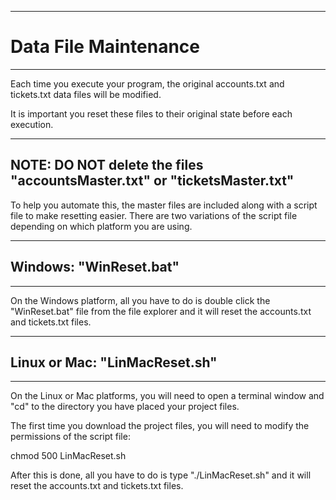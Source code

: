 -------------------------------------------------------------------------
# Data File Maintenance
-------------------------------------------------------------------------

Each time you execute your program, the original accounts.txt and 
tickets.txt data files will be modified.

It is important you reset these files to their original state before each 
execution.

-------------------------------------------------------------------------
NOTE: DO NOT delete the files "accountsMaster.txt" or "ticketsMaster.txt"
-------------------------------------------------------------------------

To help you automate this, the master files are included along with a
script file to make resetting easier.  There are two variations of the
script file depending on which platform you are using.

-------------------------------------------------------------------------
## Windows: "WinReset.bat"
-------------------------------------------------------------------------

On the Windows platform, all you have to do is double click the
"WinReset.bat" file from the file explorer and it will reset the 
accounts.txt and tickets.txt files.

-------------------------------------------------------------------------
## Linux or Mac: "LinMacReset.sh"
-------------------------------------------------------------------------

On the Linux or Mac platforms, you will need to open a terminal window 
and "cd" to the directory you have placed your project files.

The first time you download the project files, you will need to modify 
the permissions of the script file:

chmod 500 LinMacReset.sh

After this is done, all you have to do is type "./LinMacReset.sh" and 
it will reset the accounts.txt and tickets.txt files.

